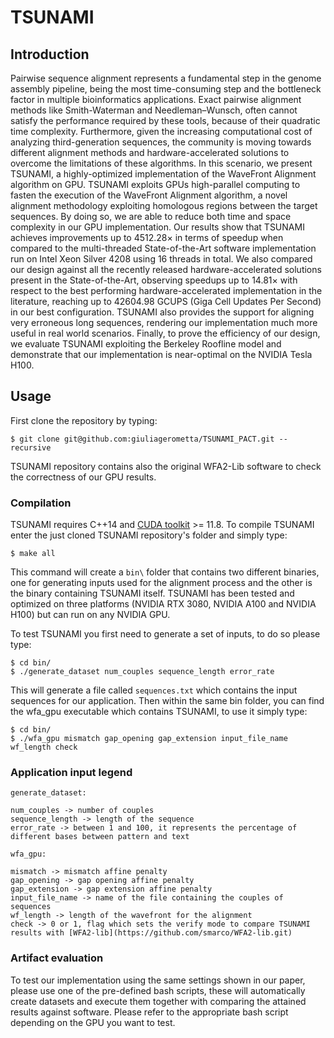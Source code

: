# TSUNAMI

## Introduction

Pairwise sequence alignment represents a fundamental step in the genome assembly pipeline, being the most time-consuming step and the bottleneck factor in multiple bioinformatics applications. Exact pairwise alignment methods like Smith-Waterman and Needleman–Wunsch, often cannot satisfy the performance required by these tools, because of their quadratic time complexity. Furthermore, given the increasing computational cost of analyzing third-generation sequences, the community is moving towards different alignment methods and hardware-accelerated solutions to overcome the limitations of these algorithms. In this scenario, we present TSUNAMI, a highly-optimized implementation of the WaveFront Alignment algorithm on GPU. TSUNAMI exploits GPUs high-parallel computing to fasten the execution of the WaveFront Alignment algorithm, a novel alignment methodology exploiting homologous regions between the target sequences. By doing so, we are able to reduce both time and space complexity in our GPU implementation. Our results show that TSUNAMI achieves improvements up to 4512.28× in terms of speedup when compared to the multi-threaded State-of-the-Art software implementation run on Intel Xeon Silver 4208 using 16 threads in total.
We also compared our design against all the recently released hardware-accelerated solutions present in the State-of-the-Art, observing speedups up to 14.81× with respect to the best performing hardware-accelerated implementation in the literature, reaching up to 42604.98 GCUPS (Giga Cell Updates Per Second) in our best configuration. TSUNAMI also provides the support for aligning very erroneous long sequences, rendering our implementation much more useful in real world scenarios. Finally, to prove the efficiency of our design, we evaluate TSUNAMI exploiting the Berkeley Roofline model and demonstrate that our implementation is near-optimal on the NVIDIA Tesla H100.

## Usage

First clone the repository by typing:

```
$ git clone git@github.com:giuliagerometta/TSUNAMI_PACT.git --recursive
```

TSUNAMI repository contains also the original WFA2-Lib software to check the correctness of our GPU results.

### Compilation
TSUNAMI requires C++14 and [CUDA toolkit](https://developer.nvidia.com/cuda-downloads) >= 11.8.
To compile TSUNAMI enter the just cloned TSUNAMI repository's folder and simply type:
```
$ make all
```
This command will create a `bin\` folder that contains two different binaries, one for generating inputs used for the alignment process and the other is the binary containing TSUNAMI itself.
TSUNAMI has been tested and optimized on three platforms (NVIDIA RTX 3080, NVIDIA A100 and NVIDIA H100) but can run on any NVIDIA GPU.

To test TSUNAMI you first need to generate a set of inputs, to do so please type:
```
$ cd bin/
$ ./generate_dataset num_couples sequence_length error_rate
```
This will generate a file called `sequences.txt` which contains the input sequences for our application.
Then within the same bin folder, you can find the wfa_gpu executable which contains TSUNAMI, to use it simply type:
```
$ cd bin/
$ ./wfa_gpu mismatch gap_opening gap_extension input_file_name wf_length check
```

### Application input legend
```
generate_dataset:

num_couples -> number of couples
sequence_length -> length of the sequence
error_rate -> between 1 and 100, it represents the percentage of different bases between pattern and text
```
```
wfa_gpu:

mismatch -> mismatch affine penalty
gap_opening -> gap opening affine penalty
gap_extension -> gap extension affine penalty
input_file_name -> name of the file containing the couples of sequences
wf_length -> length of the wavefront for the alignment
check -> 0 or 1, flag which sets the verify mode to compare TSUNAMI results with [WFA2-lib](https://github.com/smarco/WFA2-lib.git)
```
### Artifact evaluation

To test our implementation using the same settings shown in our paper, please use one of the pre-defined bash scripts,
these will automatically create datasets and execute them together with comparing the attained results against software.
Please refer to the appropriate bash script depending on the GPU you want to test.
